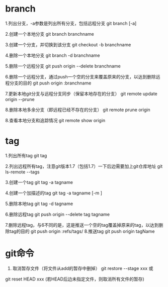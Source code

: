 # branch

1.列出分支，-a参数是列出所有分支，包括远程分支 git branch [-a]

2.创建一个本地分支 git branch branchname

3.创建一个分支，并切换到该分支 git checkout -b branchname

4.删除一个本地分支 git branch -d branchname

5.删除一个远程分支 git push origin --delete branchname

6.删除一个远程分支，通过push一个空的分支来覆盖原来的分支，以达到删除远程分支的目的 git push origin :branchname

7.更新本地git分支与远程分支同步（保留本地存在的分支） git remote update origin --prune

8.删除本地多余分支（即远程已经不存在的分支） git remote prune origin

8.查看本地分支和追踪情况 git remote show origin

# tag

1.列出所有tag git tag

2.列出远程所有tag，注意git版本1.7（包括1.7）一下后边需要加上git仓库地址 git ls-remote --tags

3.创建一个tag git tag -a tagname

4.创建一个加描述的tag git tag -a tagname [-m <msg>]

5.删除本地tag git tag -d tagname

6.删除远程tag git push origin --delete tag tagname

7.删除远程tag，与6不同的是，这是推送一个空的tag覆盖掉原来的tag，以达到删除tag的目的 git push origin :refs/tags/<tagname>
8.推送tag git push origin tagName

# git命令

1. 取消暂存文件（将文件从add的暂存中删掉） git restore --stage xxx
或

git reset HEAD xxx (若HEAD后边未指定文件，则取消所有文件的暂存)